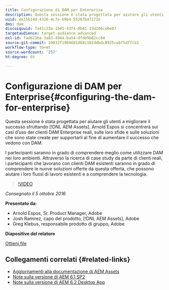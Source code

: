 ```yaml
---
title: Configurazione di DAM per Enterprise
description: Questa sessione è stata progettata per aiutare gli utenti a migliorare il successo sfruttando AEM Assets. Arnold Espos si concentrerà sui casi d’uso dei clienti DAM Enterprise reali, sulle loro sfide e sulle soluzioni che sono state create per supportarli al fine di aumentare il successo che vedono con DAM.   I partecipanti saranno in grado di comprendere meglio come utilizzare DAM nei loro ambienti. Attraverso la ricerca di case study da parte di clienti reali, i partecipanti che lavorano con clienti DAM esistenti saranno in grado di comprendere le nuove soluzioni offerte da questa offerta, che possono aiutare i loro flussi di lavoro esistenti e a comprendere la tecnologia.
uuid: de15b14d-4316-4c7e-b9b4-55287b47171e
dms: dam
discoiquuid: 7a41c23a-1b45-43f4-8b41-13d206ce6e87
targetaudience: target-audience advanced
exl-id: fad623ba-3a83-4944-ba54-dfde9b82cc84
source-git-commit: 19832f1904681d68c102ddbdc8925cebf5dffcb2
workflow-type: tm+mt
source-wordcount: '257'
ht-degree: 6%

---
```


# Configurazione di DAM per Enterprise{#configuring-the-dam-for-enterprise}

Questa sessione è stata progettata per aiutare gli utenti a migliorare il successo sfruttando [!DNL AEM Assets]. Arnold Espos si concentrerà sui casi d’uso dei clienti DAM Enterprise reali, sulle loro sfide e sulle soluzioni che sono state create per supportarli al fine di aumentare il successo che vedono con DAM.

I partecipanti saranno in grado di comprendere meglio come utilizzare DAM nei loro ambienti. Attraverso la ricerca di case study da parte di clienti reali, i partecipanti che lavorano con clienti DAM esistenti saranno in grado di comprendere le nuove soluzioni offerte da questa offerta, che possono aiutare i loro flussi di lavoro esistenti e a comprendere la tecnologia.

>[!VIDEO](https://video.tv.adobe.com/v/19298/?quality=9)

*Consegnato il 5 ottobre 2016*

**Presentato da:**

* Arnold Espos, Sr. Product Manager, Adobe
* Josh Ramirez, capo del prodotto, [!DNL AEM Assets], Adobe
* Greg Klebus, responsabile prodotto di gruppo, Adobe

**Diapositive del relatore**

[Ottieni file](assets/assets-webinar-oct5final.pdf)

## Collegamenti correlati {#related-links}

* [Aggiornamenti alla documentazione di AEM Assets](https://docs.adobe.com/content/docs/en/aem/recent-documentation-updates.html)
* [Note sulla versione di AEM 6.1 SP2](https://docs.adobe.com/docs/en/aem/6-1/release-notes-sp2.html)
* [Note sulla versione di AEM 6.2 Desktop App](https://docs.adobe.com/docs/en/aem/6-2/desktop-app-release-notes.html)